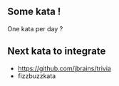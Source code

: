 ## Some kata !

One kata per day ?

## Next kata to integrate

 - https://github.com/jbrains/trivia
 - fizzbuzzkata
